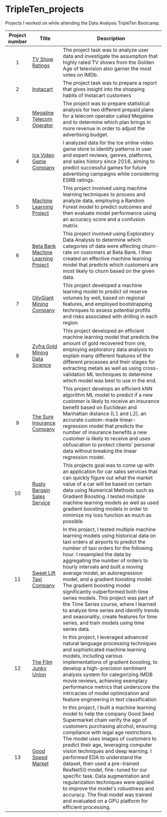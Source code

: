 # TripleTen_projects
Projects I worked on while attending the Data Analysis TripleTen Bootcamp.


| Project number | Title | Description |
| :-----------: | ----------- |----------- |
| 1 | [TV Show Ratings](https://github.com/oliver-worth/TV-Show-Ratings-.git) |The project task was to analyze user data and investigate the assumption that highly rated TV shows from the Golden Age of television also garner the most votes on IMDb. |
| 2 | [Instacart](https://github.com/oliver-worth/Instacart_Project.git) | The project task was to prepare a report that gives insight into the shopping habits of Instacart customers |
| 3 | [Megaline Telecom Operator](https://github.com/oliver-worth/Stats_Telco) | The project was to prepare statistical analysis for two different prepaid plans for a telecom operator called Megaline and to determine which plan brings in more revenue in order to adjust the advertising budget. |
| 4 | [Ice Video Game Company](https://github.com/oliver-worth/GameStore-Ice-) | I analyzed data for the Ice online video game store to identify patterns in user and expert reviews, genres, platforms, and sales history since 2016, aiming to predict successful games for future advertising campaigns while considering ESRB ratings.
| 5 | [Machine Learning Project](https://github.com/oliver-worth/Machine-Learning-project.git) | This project involved using machine learning techniques to process and analyze data, employing a Random Forest model to predict outcomes and then evaluate model performance using an accuracy score and a confusion matrix.
| 6 | [Beta Bank Machine Learning Project](https://github.com/oliver-worth/Beta-Bank) | This project involved using Exploratory Data Analysis to determine which categories of data were affecting churn-rate on customers at Beta Bank. I then created an effective machine learning model that predicts which customers are most likely to churn based on the given data.
| 7 | [OilyGiant Mining Company](https://github.com/oliver-worth/Profitable-Regions-for-Oil.git) | This project developed a machine learning model to predict oil reserve volumes by well, based on regional features, and employed bootstrapping techniques to assess potential profits and risks associated with drilling in each region
| 8 | [Zyfra Gold Mining Data Science](https://github.com/oliver-worth/Gold-Concentration-Machine-Learning.git) | This project developed an efficient machine learning model that predicts the amount of gold recovered from ore, employing exploratory data analysis to explain many different features of the different processes and their stages for extracting metals as well as using cross-validation ML techniques to determine which model was best to use in the end. 
| 9 | [The Sure Insurance Company](https://github.com/oliver-worth/The-Sure-Insurance-Company.git) | This project develops an efficient kNN algorithm ML model to predict if a new customer is likely to receive an insurance benefit based on Euclidean and Manhattan distance (L1 and L2), an accurate custom-made linear-regression model that predicts the number of insurance benefits a new customer is likely to receive and uses obfuscation to protect clients' personal data without breaking the linear regression model.
| 10 | [Rusty Bargain Sales Service](https://github.com/oliver-worth/Rusty-Bargain-Sales-Services.git) | This projects goal was to come up with an application for car sales services that can quickly figure out what the market value of a car will be based on certain data using Numerical Methods such as Gradient Boosting. I tested multiple machine learning models as well as used gradient boosting models in order to minimize my loss function as much as possible.
| 11 | [Sweet Lift Taxi Company](https://github.com/oliver-worth/Sweet-Lift-Taxi.git) | In this project, I tested multiple machine learning models using historical data on taxi orders at airports to predict the number of taxi orders for the following hour. I resampled the data by aggregating the number of orders to hourly intervals and built a moving average model, an autoregression model, and a gradient boosting model. The gradient boosting model significantly outperformed both time series models. This project was part of the Time Series course, where I learned to analyze time series and identify trends and seasonality, create features for time series, and train models using time series data.
| 12 | [The Film Junky Union](https://github.com/oliver-worth/The-Film-Junky.git) | In this project, I leveraged advanced natural language processing techniques and sophisticated machine learning models, including various implementations of gradient boosting, to develop a high-precision sentiment analysis system for categorizing IMDB movie reviews, achieving exemplary performance metrics that underscore the intricacies of model optimization and feature engineering in text classification
| 13 | [Good Speed Market](https://github.com/oliver-worth/Good-Speed-Market.git) | In this project, I built a machine learning model to help the company Good Seed Supermarket chain verify the age of customers purchasing alcohol, ensuring compliance with legal age restrictions. The model uses images of customers to predict their age, leveraging computer vision techniques and deep learning. I performed EDA to understand the dataset, then used a pre-trained ResNet50 model, fine-tuned for our specific task. Data augmentation and regularization techniques were applied to improve the model's robustness and accuracy. The final model was trained and evaluated on a GPU platform for efficient processing.







